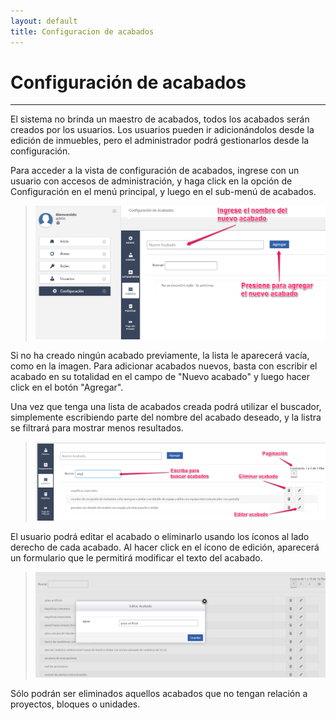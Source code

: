 ```yaml
---
layout: default
title: Configuracion de acabados
---
```


# Configuración de acabados
---------------------------------------
  
  El sistema no brinda un maestro de acabados, todos los acabados serán creados por los usuarios. Los usuarios pueden ir adicionándolos desde la edición de inmuebles, pero el administrador podrá gestionarlos desde la configuración.

  Para acceder a la vista de configuración de acabados, ingrese con un usuario con accesos de administración, y haga click en la opción de Configuración en el menú principal, y luego en el sub-menú de acabados.
  >![Acabados](/images/configacabados.png)

  Si no ha creado ningún acabado previamente, la lista le aparecerá vacía, como en la imagen. Para adicionar acabados nuevos, basta con escribir el acabado en su totalidad en el campo de "Nuevo acabado" y luego hacer click en el botón "Agregar".

  Una vez que tenga una lista de acabados creada podrá utilizar el buscador, simplemente escribiendo parte del nombre del acabado deseado, y la listra se filtrará para mostrar menos resultados.
  >![Busca acabados](/images/buscaacabados.png)

  El usuario podrá editar el acabado o eliminarlo usando los íconos al lado derecho de cada acabado. Al hacer click en el ícono de edición, aparecerá un formulario que le permitirá modificar el texto del acabado. 
  >![Editar acabado](/images/editaracabado.png)  

  Sólo podrán ser eliminados aquellos acabados que no tengan relación a proyectos, bloques o unidades.

  